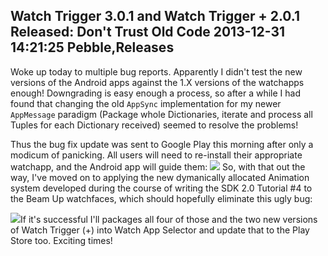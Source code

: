 Watch Trigger 3.0.1 and Watch Trigger + 2.0.1 Released: Don't Trust Old Code
2013-12-31 14:21:25
Pebble,Releases
---

Woke up today to multiple bug reports. Apparently I didn't test the new versions of the Android apps against the 1.X versions of the watchapps enough! Downgrading is easy enough a process, so after a while I had found that changing the old <code>AppSync</code> implementation for my newer <code>AppMessage</code> paradigm (Package whole Dictionaries, iterate and process all Tuples for each Dictionary received) seemed to resolve the problems!

Thus the bug fix update was sent to Google Play this morning after only a modicum of panicking. All users will need to re-install their appropriate watchapp, and the Android app will guide them:
![](/assets/import/media/2013/12/screenshot_2013-12-31-14-17-18.png?w=545)
So, with that out the way, I've moved on to applying the new dymanically allocated Animation system developed during the course of writing the SDK 2.0 Tutorial #4 to the Beam Up watchfaces, which should hopefully eliminate this ugly bug:

![](/assets/import/media/2013/12/img_20131226_185234.jpg?w=545)If it's successful I'll packages all four of those and the two new versions of Watch Trigger (+) into Watch App Selector and update that to the Play Store too. Exciting times!
